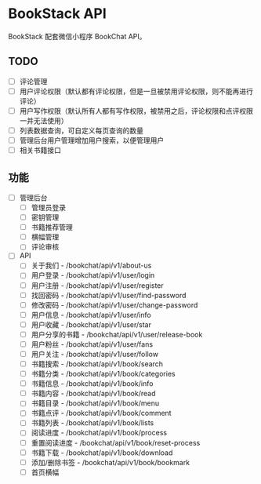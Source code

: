 # BookStack API

BookStack 配套微信小程序 BookChat API。

## TODO

- [ ] 评论管理
- [ ] 用户评论权限（默认都有评论权限，但是一旦被禁用评论权限，则不能再进行评论）
- [ ] 用户写作权限（默认所有人都有写作权限，被禁用之后，评论权限和点评权限一并无法使用）
- [ ] 列表数据查询，可自定义每页查询的数量
- [ ] 管理后台用户管理增加用户搜索，以便管理用户
- [ ] 相关书籍接口

## 功能


- [ ] 管理后台
    - [ ] 管理员登录
    - [ ] 密钥管理
    - [ ] 书籍推荐管理
    - [ ] 横幅管理
    - [ ] 评论审核
    
- [ ] API
    - [ ] 关于我们 - /bookchat/api/v1/about-us
    - [ ] 用户登录 - /bookchat/api/v1/user/login
    - [ ] 用户注册 - /bookchat/api/v1/user/register
    - [ ] 找回密码 - /bookchat/api/v1/user/find-password
    - [ ] 修改密码 - /bookchat/api/v1/user/change-password
    - [ ] 用户信息 - /bookchat/api/v1/user/info
    - [ ] 用户收藏 - /bookchat/api/v1/user/star
    - [ ] 用户分享的书籍 - /bookchat/api/v1/user/release-book
    - [ ] 用户粉丝 - /bookchat/api/v1/user/fans
    - [ ] 用户关注 - /bookchat/api/v1/user/follow
    - [ ] 书籍搜索 - /bookchat/api/v1/book/search
    - [ ] 书籍分类 - /bookchat/api/v1/book/categories
    - [ ] 书籍信息 - /bookchat/api/v1/book/info
    - [ ] 书籍内容 - /bookchat/api/v1/book/read
    - [ ] 书籍目录 - /bookchat/api/v1/book/menu
    - [ ] 书籍点评 - /bookchat/api/v1/book/comment
    - [ ] 书籍列表 - /bookchat/api/v1/book/lists
    - [ ] 阅读进度 - /bookchat/api/v1/book/process
    - [ ] 重置阅读进度 - /bookchat/api/v1/book/reset-process
    - [ ] 书籍下载 - /bookchat/api/v1/book/download
    - [ ] 添加/删除书签 - /bookchat/api/v1/book/bookmark
    - [ ] 首页横幅